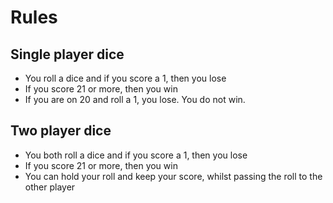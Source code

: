 # Rules

## Single player dice
* You roll a dice and if you score a 1, then you lose
* If you score 21 or more, then you win
* If you are on 20 and roll a 1, you lose. You do not win.

## Two player dice
* You both roll a dice and if you score a 1, then you lose
* If you score 21 or more, then you win
* You can hold your roll and keep your score, whilst passing the roll to the other player